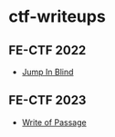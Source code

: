 # ctf-writeups

## FE-CTF 2022
- [Jump In Blind](fectf2022/jump-in-blind/writeup.md)

## FE-CTF 2023
- [Write of Passage](fectf2023/write-of-passage/writeup.md)